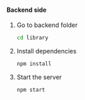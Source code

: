 #### Backend side

1. Go to backend folder
   ```sh
   cd library
   ```
2. Install dependencies
   ```sh
   npm install
   ```
3. Start the server
   ```sh
   npm start